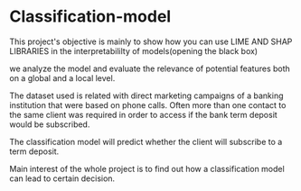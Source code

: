 # Classification-model

This project's objective is mainly to show how you can use LIME AND SHAP LIBRARIES in the interpretabililty of models(opening the black box)

we analyze the model and evaluate the relevance of potential features both on a global and a local level.

The dataset used is related with direct marketing campaigns of a banking institution that were based on phone calls. Often more than one contact to the same client was required in order to access if the bank term deposit would be subscribed.

The classification model will predict whether the client will subscribe  to a term deposit. 

 Main interest of the whole project is to find out how a classification model can lead to certain decision.


